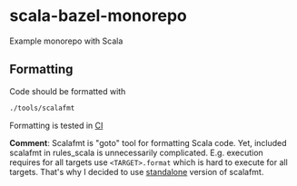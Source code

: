 # scala-bazel-monorepo
Example monorepo with Scala

## Formatting

Code should be formatted with
```bash
./tools/scalafmt
```

Formatting is tested in [CI](.github/workflows/pr.yml)

**Comment**: Scalafmt is "goto" tool for formatting Scala code. Yet, included scalafmt in rules_scala is unnecessarily complicated. E.g. execution requires for all targets use `<TARGET>.format` which is hard to execute for all targets.
That's why I decided to use [standalone](https://scalameta.org/scalafmt/docs/installation.html#standalone) version of scalafmt.

